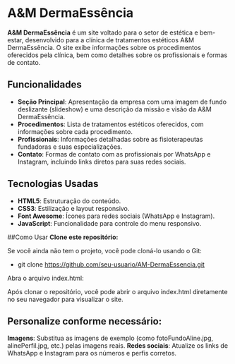 # A&M DermaEssência

**A&M DermaEssência** é um site voltado para o setor de estética e bem-estar, desenvolvido para a clínica de tratamentos estéticos A&M DermaEssência. O site exibe informações sobre os procedimentos oferecidos pela clínica, bem como detalhes sobre os profissionais e formas de contato.

## Funcionalidades

- **Seção Principal**: Apresentação da empresa com uma imagem de fundo deslizante (slideshow) e uma descrição da missão e visão da A&M DermaEssência.
- **Procedimentos**: Lista de tratamentos estéticos oferecidos, com informações sobre cada procedimento.
- **Profissionais**: Informações detalhadas sobre as fisioterapeutas fundadoras e suas especializações.
- **Contato**: Formas de contato com as profissionais por WhatsApp e Instagram, incluindo links diretos para suas redes sociais.

## Tecnologias Usadas

- **HTML5**: Estruturação do conteúdo.
- **CSS3**: Estilização e layout responsivo.
- **Font Awesome**: Ícones para redes sociais (WhatsApp e Instagram).
- **JavaScript**: Funcionalidade para controle do menu responsivo.

##Como Usar
**Clone este repositório:**

Se você ainda não tem o projeto, você pode cloná-lo usando o Git:

- git clone https://github.com/seu-usuario/AM-DermaEssencia.git

Abra o arquivo index.html:

Após clonar o repositório, você pode abrir o arquivo index.html diretamente no seu navegador para visualizar o site.

## Personalize conforme necessário:

**Imagens**: Substitua as imagens de exemplo (como fotoFundoAline.jpg, alinePerfil.jpg, etc.) pelas imagens reais.
**Redes sociais**: Atualize os links de WhatsApp e Instagram para os números e perfis corretos.
